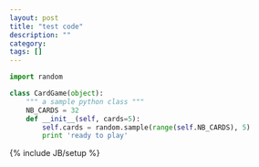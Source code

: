 ```yaml
---
layout: post
title: "test code"
description: ""
category: 
tags: []
---
```

 

```python
import random

class CardGame(object):
    """ a sample python class """
    NB_CARDS = 32
    def __init__(self, cards=5):
        self.cards = random.sample(range(self.NB_CARDS), 5)
        print 'ready to play'
```





 

{% include JB/setup %}
